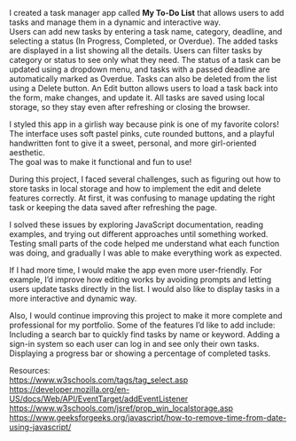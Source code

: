 I created a task manager app called **My To-Do List** that allows users to add tasks and manage them in a dynamic and interactive way.   
Users can add new tasks by entering a task name, category, deadline, and selecting a status (In Progress, Completed, or Overdue). The added tasks are displayed in a list showing all the details. Users can filter tasks by category or status to see only what they need. The status of a task can be updated using a dropdown menu, and tasks with a passed deadline are automatically marked as Overdue. Tasks can also be deleted from the list using a Delete button. An Edit button allows users to load a task back into the form, make changes, and update it. All tasks are saved using local storage, so they stay even after refreshing or closing the browser.

I styled this app in a girlish way because pink is one of my favorite colors!  
The interface uses soft pastel pinks, cute rounded buttons, and a playful handwritten font to give it a sweet, personal, and more girl-oriented aesthetic.  
The goal was to make it functional and fun to use! 

During this project, I faced several challenges, such as figuring out how to store tasks in local storage and how to implement the edit and delete features correctly. At first, it was confusing to manage updating the right task or keeping the data saved after refreshing the page.

I solved these issues by exploring JavaScript documentation, reading examples, and trying out different approaches until something worked. Testing small parts of the code helped me understand what each function was doing, and gradually I was able to make everything work as expected.

If I had more time, I would make the app even more user-friendly. For example, I’d improve how editing works by avoiding prompts and letting users update tasks directly in the list. I would also like to display tasks in a more interactive and dynamic way.

Also, I would continue improving this project to make it more complete and professional for my portfolio. Some of the features I’d like to add include:
Including a search bar to quickly find tasks by name or keyword.
Adding a sign-in system so each user can log in and see only their own tasks.
Displaying a progress bar or showing a percentage of completed tasks.



Resources:  
https://www.w3schools.com/tags/tag_select.asp  
https://developer.mozilla.org/en-US/docs/Web/API/EventTarget/addEventListener     
https://www.w3schools.com/jsref/prop_win_localstorage.asp   
https://www.geeksforgeeks.org/javascript/how-to-remove-time-from-date-using-javascript/  
